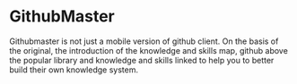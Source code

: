 # GithubMaster
Githubmaster is not just a mobile version of github client. On the basis of the original, the introduction of the knowledge and skills map, github above the popular library and knowledge and skills linked to help you to better build their own knowledge system.

